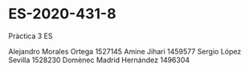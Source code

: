 # ES-2020-431-8
Pràctica 3 ES

Alejandro Morales Ortega   1527145
Amine Jihari               1459577
Sergio López Sevilla       1528230
Domènec Madrid Hernández   1496304

